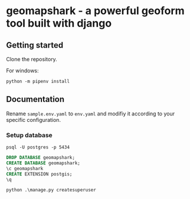 # geomapshark - a powerful geoform tool built with django

## Getting started

Clone the repository.

For windows:

`python -m pipenv install`

## Documentation

Rename `sample.env.yaml` to `env.yaml` and modifiy it according to your specific configuration.

### Setup database

`psql -U postgres -p 5434`

```sql
DROP DATABASE geomapshark;
CREATE DATABASE geomapshark;
\c geomapshark
CREATE EXTENSION postgis;
\q
```

`python .\manage.py createsuperuser`